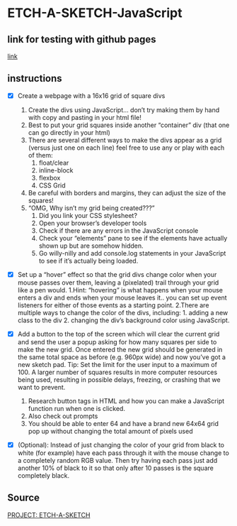# ETCH-A-SKETCH-JavaScript
## link for testing with github pages
[link](https://jassu625.github.io/ETCH-A-SKETCH-JavaScript/)
## instructions
- [x] Create a webpage with a 16x16 grid of square divs
    1. Create the divs using JavaScript… don’t try making them by hand with copy and pasting in your html file!
    2. Best to put your grid squares inside another “container” div (that one can go directly in your html)
    3. There are several different ways to make the divs appear as a grid (versus just one on each line) feel free to use any or play with each of them:
       1. float/clear
       2. inline-block
       3. flexbox
       4. CSS Grid
    4. Be careful with borders and margins, they can adjust the size of the squares!
    5. “OMG, Why isn’t my grid being created???”
        1. Did you link your CSS stylesheet?
        2. Open your browser’s developer tools
        3. Check if there are any errors in the JavaScript console
        4. Check your “elements” pane to see if the elements have actually shown up but are somehow hidden.
        5. Go willy-nilly and add console.log statements in your JavaScript to see if it’s actually being loaded.
- [x] Set up a “hover” effect so that the grid divs change color when your mouse passes over them, leaving a (pixelated) trail through your grid like a pen would.
  1.Hint: “hovering” is what happens when your mouse enters a div and ends when your mouse leaves it.. you can set up event listeners for either of those events as a starting point.
  2.There are multiple ways to change the color of the divs, including:
      1. adding a new class to the div
      2. changing the div’s background color using JavaScript.
- [x] Add a button to the top of the screen which will clear the current grid and send the user a popup asking for how many squares per side to make the new grid. Once entered the new grid should be generated in the same total space as before (e.g. 960px wide) and now you’ve got a new sketch pad. Tip: Set the limit for the user input to a maximum of 100. A larger number of squares results in more computer resources being used, resulting in possible delays, freezing, or crashing that we want to prevent.
    1. Research button tags in HTML and how you can make a JavaScript function run when one is clicked.
    2. Also check out prompts
    3. You should be able to enter 64 and have a brand new 64x64 grid pop up without changing the total amount of pixels used
- [x] (Optional): Instead of just changing the color of your grid from black to white (for example) have each pass through it with the mouse change to a completely random RGB value. Then try having each pass just add another 10% of black to it so that only after 10 passes is the square completely black.


## Source

[PROJECT: ETCH-A-SKETCH](https://www.theodinproject.com/paths/foundations/courses/foundations/lessons/etch-a-sketch-project)
